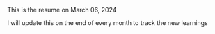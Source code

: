 This is the resume on March 06, 2024

I will update this on the end of every month to track the new learnings
